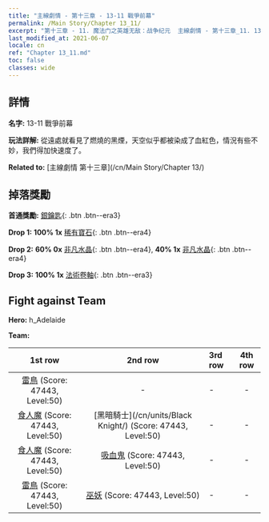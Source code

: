 ```yaml
---
title: "主線劇情 - 第十三章 - 13-11 戰爭前幕"
permalink: /Main Story/Chapter 13_11/
excerpt: "第十三章 - 11. 魔法门之英雄无敌：战争纪元  主線劇情 - 第十三章_11. 13-11 戰爭前幕"
last_modified_at: 2021-06-07
locale: cn
ref: "Chapter 13_11.md"
toc: false
classes: wide
---
```


## 詳情

 **名字:** 13-11 戰爭前幕

 **玩法詳解:** 從遠處就看見了燃燒的黑煙，天空似乎都被染成了血紅色，情況有些不妙，我們得加快速度了。

 **Related to:** [主線劇情 第十三章](/cn/Main Story/Chapter 13/)

## 掉落獎勵

 **首通獎勵:** [銀鑰匙](/cn/Items/con_693/){: .btn .btn--era3}

 **Drop 1:** **100% 1x** [稀有寶石](/cn/Items/mat_44/){: .btn .btn--era4}

 **Drop 2:** **60% 0x** [非凡水晶](/cn/Items/mat_38/){: .btn .btn--era4}, **40% 1x** [非凡水晶](/cn/Items/mat_38/){: .btn .btn--era4}

 **Drop 3:** **100% 1x** [法術卷軸](/cn/Items/con_694/){: .btn .btn--era3}


## Fight against Team
 **Hero:** h_Adelaide

 **Team:**


  | 1st row | 2nd row | 3rd row | 4th row |
  |:----:|:----:|:----|:----:|
  | [雷鳥](/cn/units/Roc/) (Score: 47443, Level:50)  | - | - | - |
  | [食人魔](/cn/units/Ogre/) (Score: 47443, Level:50)  | [黑暗騎士](/cn/units/Black Knight/) (Score: 47443, Level:50)  | - | - |
  | [食人魔](/cn/units/Ogre/) (Score: 47443, Level:50)  | [吸血鬼](/cn/units/Vampire/) (Score: 47443, Level:50)  | - | - |
  | [雷鳥](/cn/units/Roc/) (Score: 47443, Level:50)  | [巫妖](/cn/units/Lich/) (Score: 47443, Level:50)  | - | - |


